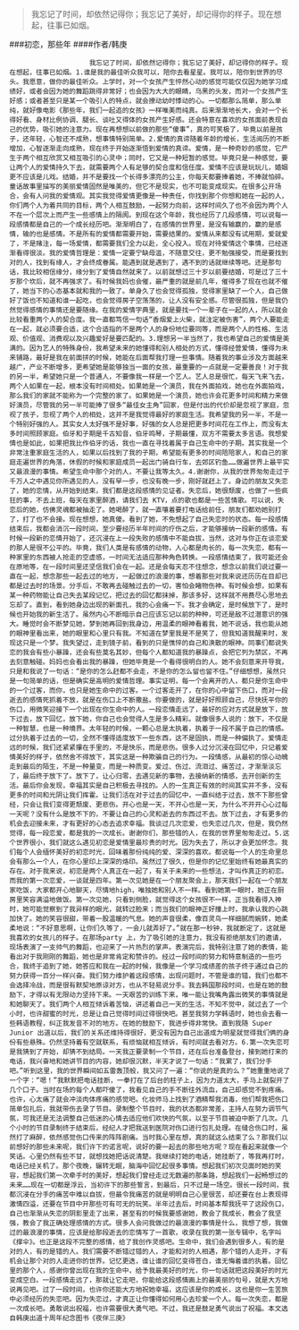 > 我忘记了时间，却依然记得你；我忘记了美好，却记得你的样子。现在想起，往事已如烟。

###初恋，那些年
####作者/韩庚

						我忘记了时间，却依然记得你；我忘记了美好，却记得你的样子。现在想起，往事已如烟。1.谁是我的最佳听众我可以，陪你去看星星。我可以，陪你到世界的尽头。我愿意，做你的最佳听众。上学时，对一个女孩产生怦然心动的感觉可能仅仅因为她学习成绩好，或者会因为她的舞蹈跳得非常好；也会因为大大的眼睛，乌黑的头发，而对一个女孩产生好感；或者甚至只是某一个吸引人的特点，就会撩动幼时悸动的心。一切都那么简单，那么单纯，就好像电影《那些年，我们一起追的女孩》一样唯美而纯真。后来渐渐地长大，会对一个长得好看、身材比例协调、腿长、谈吐又得体的女孩产生好感。还会特意在喜欢的女孩面前表现自己的优势，吸引她的注意力。现在再想想以前做的那些“傻事”，真的可笑极了，毕竟以前是孩子，还年轻，心智还不成熟，想事情特别简单。2.爱情的真谛随着年龄的增长，生活阅历的不断增加，心智逐渐走向成熟，现在终于开始逐渐悟到爱情的真谛。爱情，是一种奇妙的感觉，它产生于两个相互欣赏又相互吸引的心灵中；同时，它又是一种短暂的感觉。毕竟只是一种感觉，要让两个人的爱情持久下去，就需要两个人有足够的契合度和信任度。爱情不应该是玩玩儿，婚姻更不应该是儿戏。结婚，并不是要找一个长得多漂亮的公主，你每天都要捧着她，不捧就怕碎。童话故事里描写的美丽爱情固然是唯美的，但它不是现实，也不可能变成现实。在很多公开场合，会有人问我的爱情观。其实我觉得爱情更像是一种责任，你找到那个你想和她在一起的人，你们两个人为着共同的目标，两个人相互鼓励，一起努力向前，这样时间久了也不会因为两个人不在一个层次上而产生一些感情上的隔阂。到现在这个年龄，我也经历了几段感情，可以说每一段感情都是自己的一个成长经历吧。渐渐明白了，在感情的世界里，是没有输赢的，赢的是感情，输的也是感情。不是所有的爱情都需要开始，需要结果的。爱情从来都没有试用期，爱就爱了，不是赌注，每一场爱情，都需要我们全力以赴，全心投入。现在对待爱情这个事情，已经逐渐看得很淡。我的爱情哲理是：爱情一定要宁缺毋滥，不随意交往，更不勉强接受，而是要找到对的人，找到有缘人，才会终成眷属。能遇到就是遇到了，遇不到的话就继续等吧。还是那句话，我比较相信缘分，缘分到了爱情自然就来了。以前就想过三十岁以前要结婚，可是过了三十岁那个坎后，就不再强求了。有时候我妈也会催，最严重的就是前几年，催得多了现在也就不催了，她当下的心态基本就和我的一致了。单身久了也会觉得孤独，觉得家里缺了一个人，自己做好了饭也不知道和谁一起吃，也会觉得房子空荡荡的，让人没有安全感。尽管很孤独，但是我仍然觉得感情的事情还是要随缘。在我的爱情字典里，就是要找一个一辈子在一起的人，所以就会比较看重两个人的契合度。我一直都笃信一句话“香烟爱上火柴，就注定被伤害”，两个人要能走在一起，就必须要合适，这个合适指的不是两个人的身份地位要同等，而是两个人的性格、生活观、价值观、消费观以及兴趣爱好是要匹配的。3.理想另一半当然了，我也希望自己的爱情是美满的。因为艺人的特殊身份，我希望未来的她懂得和别人相处的方式，懂得经营爱情，懂得为未来铺路，最好是我在前面拼的时候，她能在后面帮我打理一些事情。随着我的事业涉及方面越来越广，产业不断增多，更希望她是能够独当一面的女孩，最重要的一点就是一定要善良！对于我的另一半，希望她只是一个普通人，不要像我一样是一个艺人。艺人总是很忙，每天飞来飞去，两个人如果在一起，根本没有时间相处。如果她是一个演员，我在外面拍戏，她也在外面拍戏，那么我们的家就不能称为一个完整的家了。如果她是一个演员，她也许会花更多时间和精力来做好演员，尽管我的另一半可能捧了很多“最佳女主角”回家，但是付出的代价却是忽视了家庭，忽视了孩子，忽视了两个人的相处，这并不是我觉得最好的家庭生活。我希望我的另一半，不是一个特别好强的人。其实女人太好强不是好事，好强的女人总是把更多时间花在工作上，而没有太多时间照顾家庭。伯牙和子期是千古知音，伯牙鸣琴，子期最懂，双方不需要太多言语。我想爱情也是如此，如果把我比作伯牙的话，我也一直在寻找着属于自己生命中的子期。其实我是一个非常注重家庭生活的人，如果以后找到了我的子期，希望能有更多的时间陪陪家人，和自己的家庭走遍世界的角落，休假的时候和家庭成员一起出门骑自行车，去郊区钓鱼……做遍世界上最平实又最浪漫的事情。希望生命中那个对的人，不要让我等太久。4.谢谢你，从我的世界匆匆走过于千万人之中遇见你所遇见的人，没有早一步，也没有晚一步，刚好就赶上了。身边的朋友又失恋了，她的恋情，从开始到结束，我们都是这段感情的见证者。失恋后，她很颓废，也做了一些疯狂的事，不去上班，每天在家里醉酒，请我们去 KTV，点的歌也都是一些苦情歌。可以说，失恋后的她，仿佛灵魂都被抽走了。她喝醉了，就一直嚷着要打电话给前任，朋友们都劝她别打了，打了也不会接。现在想想，她真傻。看到了她，不免想起了自己失恋时的状态。每一段感情结束后，我都会消沉一段时间，至少要经历半年时间的疗伤之后，才能够接纳一段新的感情。有时候一段新的恋情开始了，还沉浸在上一段失败的感情中不能自拔，当然，这对与你正在谈恋爱的那人是很不公平的。毕竟，我们人类是有感情的动物，人心都是肉长的，每一次失恋，都有一种家里的东西被人抢走的空虚感，一时间无法适应那种角色转换。一段感情结束了，我可能还会在原地等，在一段时间里还坚信我们会在一起。还是会每天忍不住想念，想念以前我们说过要一直在一起，想念那些一起去过的地方，一起做过的浪漫的事，想着那些对我来说还历历在目却已都是过去时的场景。分手后，不敢再去碰触过去的一切，害怕会睹物伤神。有时候会想，如果有某一种药物能让自己失去某段记忆，把过去的回忆都抹掉，那该多好，这样就不用费尽心思地去忘却了。直到，看到她身边出现的新面孔，我的心会痛一下。我才会确定，是时候放下了，是时候也开始我的新生活了。虽然内心不断暗示自己应该忘记以前的种种，可还是敌不过潜意识的强大。睡觉时会不断梦见她，梦到她再回到我身边，用温柔的眼神看着我，她不说话，我也能从她的眼神里看出来，她的眼里和心里只有我。不知道在梦里我是不是笑了，但我知道我醒来时，发现这只是一个梦。我失望过，走到镜子前，看到的只是憔悴的自己和涣散的眼神。同事们都说失恋的我会有些小暴躁，还会有些莫名其妙，但每个人都知道我的暴躁点，会把它列为禁区，不再去刻意触碰。妈妈也会看出我的暴躁，但她毕竟是一个看得很明白的人。她不会刻意来开导我，只是和我说了一句话：“是你的怎么赶都不会走，不是你的怎么留也留不住。”仔细想想，虽然只是一句简单的话，但是确实是高明的爱情哲理。事实证明，每一个会离开的人，都只是你生命中的一个过客，而你，也只是她生命中的过客。一个过客走开了，在你的心中留下伤口，而对一段逝去的感情死抓着不放，就是在伤口上不断撒盐。你要做的，就是好好照顾自己，尽快抚平你的伤口，用微笑迎接下一个出现在你生命中的人。一段恋情走远了，最好的应对方式就是放下，放下过去，放下回忆，放下她，你自己也会觉得人生是多么精彩。就像很多人说的：放下，不仅是一种智慧，也是一种境界。太年轻的时候，一颗心总是太执着，执着于一段不属于自己的情感。过分执着于过去的一切，全然不懂得适度放下一些东西，这不是固执，而是一种偏执了。爱情走远的时候，我们还紧紧攥在手里的，不是快乐，而是悲伤。很多人过分沉浸在回忆中，只记着爱情美好的样子，依然舍不得放下，其实这是一种欺骗自己的行为。一段情感，从最初的惊心动魄走到最后的陌生，不是一种量变，而是一种质变。爱过、伤过、流泪过、痛苦过，才渐渐淡忘了，最后终于放下了。放下了，让心归零，去遇见新的事物，去接纳新的情感，去开创新的生活。最后你会发现，幸福其实是自己积极去寻找的。人的一生真正有效的时间其实并不多，没有更多的时间和光阴让我们挥霍。让我们活在对于过去的回忆中，一直纠结于过去，放不下那些曾经，只会让我们变得更颓废、更悲伤。开心也是一天，不开心也是一天，为什么不开开心心过每一天呢？没有什么是放不下的，不要让自己的心灵和逝去的东西过不去。放下过去，才有更多的机会去迎接未来，才有更好的心态去追求幸福。我谈过几次恋爱，也失恋过几次，但是，我仍然觉得，每一段恋爱，都是我的一次成长。谢谢你们，那些错的人，在我的世界里匆匆走过。5.这个世界很小，我们就这么遇见初恋是爱情里最珍贵的时光。因为失去了，所以才会更加怀念。我们每个人会缅怀美好的初恋时光，回味着那份纯纯的爱、深深的喜欢。都说每一个人的生命里总会有那么一个人，在你心里印上深深的烙印。虽然过了很久，但是你的记忆里始终有她最真实的存在。对于我来说，初恋是两个人真正在一起了，有关于未来的一些想法，才叫作真正的初恋。而我的第一次恋爱，一谈就是四年。第一次见她是在一个朋友聚会上，那天我们一起在一个朋友家吃饭，大家都开心地聊天，尽情地high，唯独她和别人不一样。看到她第一眼时，她正在厨房里笑容满溢地做饭。第一次见她，只看到侧脸，就觉得这个女孩很不一样，正当我看得入神时，她可能觉察到了我异样的眼光，就转过脸来；而当我们的眼神正好撞上时，我承认我的心跳加快了。她的笑容很甜，带着一股温暖的气息。她的声音很柔，像百灵鸟一样细腻而婉转，她柔柔地说：“不好意思啊，让你们久等了，一会儿就弄好了。”就在那一秒钟，我就断定了，这就是我喜欢的女孩儿的样子。在那场party 上，为了吸引她的注意力，我没有拒绝朋友们的邀请，现场表演了一支帅气的舞蹈，也迎来了一片热烈的掌声。表演完后，我特别注意了她的表情，能看出对于我刚刚的舞蹈，她也是非常肯定和赞许的。经过一段时间的努力和特意制造的一些巧合，我终于追到了她，她答应和我在一起的时候，我像是一个学习成绩差的孩子终于通过自己的努力获得一百分一样兴奋。我们努力维护着这段感情，出现问题时，不管是谁的错，我们也都不会选择冷战，而是很有默契地原谅对方，也从不轻易说分手。我去韩国那段时间，也是在她的鼓励下，才得以有无限动力坚持下来。一天艰苦的训练下来，唯一能让我嘴角露出微笑的事情就是和她聊天了。我们两个人相互倾诉着苦恼，讲述着自己一天的生活，不知不觉中，就过去了一个小时，也许甜蜜的时光，总是让自己觉得时间过得很快吧。甚至我努力学韩语时，她也会去看一些韩语教程，纠正我发音不对的地方。在她的鼓励下，我进步得非常快。直到我随 Super Junior 出道以后，我们的关系还维持得很好，更没有因为自己出道成为明星就觉得我们俩的身份有些悬殊。仍然坚持着有空就联系，有烦恼就相互倾诉，有时间就去看对方。6.第一次失恋可是我猜到了开始，却猜不到结局。一天我正要录制一个节目，还在后台准备登台，接到她打来的电话，我兴奋地和她讲节目的内容，她却很沉默，半天才说了一句话：“我累了，我们分手吧。”听到这里，我的世界瞬间如五雷轰顶般，我又问了一遍：“你说的是真的么？”她重重地说了一个字：“嗯！”我默默把电话挂断，一拳打在了后台的柱子上，因为力道太大，手马上就裂开了几个口子。当时在场的每个人都吓傻了，我看见自己的手不断往外流血，自己却感觉不到疼痛。也许，心太痛了就会冲淡肉体疼痛的感觉吧。化妆师马上找到了酒精帮我消毒，他们帮我把伤口简单包扎后，我就带伤去录了节目。录制整个节目时，我的状态都非常差，主持人在努力调节气氛，可我还是无法调整自己低迷的心情去适应他们欢快的气氛，以至于节目被迫中断了几次。几个小时的节目录制终于结束后，经纪人才把我送到医院对伤口进行包扎处理。在缝合伤口时，虽然打了麻醉，依然感觉伤口传来的阵阵剧痛。当时我心里在想，真的就这么结束了么？那我们以前想好的那些未来呢，我们许下的诺言呢，说好的要一起去的那些地方呢？现在看起来就像一个笑话。心里仍然有些不甘，就想找她把话说清楚。我继续打她的电话，她挂断了，等我再打时，电话已经关机了。那个夜晚，辗转无眠，脑海中回忆起很多事情。想起我们初次见面时她的笑容，想起我们第一次牵手时的美好，想起我们曾经走过无数遍的那条路，想起我们一起畅想过的未来……现在一切都是浮云，当初许下的那些誓言，到最后，只不过是一场空。很长一段时间，我都沉浸在分手的痛苦中难以自拔，但最令我痛苦的就是明明自己心里很苦，却还要在台上表现得激情四溢，还要在节目中开那些可有可无的玩笑。半年过去后，时间基本帮我抚平了这段伤口，自己也渐渐从失恋的阴影里走了出来，甚至有的时候我要感谢她，教会了我成长，教会了我坚强，教会了我正确处理感情的方式。很多人会问我做过的最浪漫的事情是什么，我想了想，我做过的最浪漫的事情，应该是给那段逝去的恋情写了一首歌，收录在我的第一张专辑中，名字叫《撑伞》。也正是这段不完整的感情，给了我创作灵感吧。生命中，我们会遇到很多人，有的是对的人，有的是错的人。我们需要不断错过错的人，才能和对的人相遇，那个错的人走开，才有机会让那个对的人走进你的世界。记忆更迭，谁让谁的回忆变得苍白，谁无悔着谁的执着。回忆里的那个人，感谢你曾出现在我的生命中，给予我最美好的时光，你一句话就把这段美好的时光变成空白。一段感情走远了，那就让它走吧，你能给这段感情画上的最美丽的句号，就是大方地说再见吧。过了一段时间，也许你还能大方地祝她幸福，这应该是你的成长，这也是你一生苦旅中必须经历的失恋吧。因为失恋过，才真正让你懂得如何用心去珍爱一个人。每一次失恋，都是一次成长吧。勇敢说出祝福，也许需要很大勇气吧。不过，我还是鼓足勇气说出了祝福。本文选自韩庚出道十周年纪念图书《夜伴三庚》 